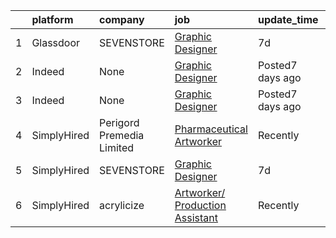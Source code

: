 

|    | platform    | company                   | job                                                                                                                                                                                                                                                                               | update_time      | location             |
|---:|:------------|:--------------------------|:----------------------------------------------------------------------------------------------------------------------------------------------------------------------------------------------------------------------------------------------------------------------------------|:-----------------|:---------------------|
|  1 | Glassdoor   | SEVENSTORE                | [Graphic Designer](https://www.glassdoor.com/partner/jobListing.htm?pos=101&ao=1136043&s=58&guid=0000017e07d65e65b59c4d8b04bcf38c&src=GD_JOB_AD&t=SR&vt=w&cs=1_42db8f13&cb=1640808996595&jobListingId=1007523572075&jrtk=3-0-1fo3tcnkpu21e801-1fo3tcnl8u1fq800-30dfe53c56035262-) | 7d               | Liverpool, NY        |
|  2 | Indeed      | None                      | [Graphic Designer](https://www.indeed.com/rc/clk?jk=30dfe53c56035262&fccid=1e270af83e6e8b21&vjs=3)                                                                                                                                                                                | Posted7 days ago | Liverpool, NY•Remote |
|  3 | Indeed      | None                      | [Graphic Designer](https://www.indeed.com/rc/clk?jk=30dfe53c56035262&fccid=1e270af83e6e8b21&vjs=3)                                                                                                                                                                                | Posted7 days ago | Liverpool, NY•Remote |
|  4 | SimplyHired | Perigord Premedia Limited | [Pharmaceutical Artworker](https://www.simplyhired.com/job/WRy_NU05gCzr90gkLGAIDvxQhGE6uxak8UWRmF1KZW30OClsukshdA?q=creative+artworker)                                                                                                                                           | Recently         | Branford, CT         |
|  5 | SimplyHired | SEVENSTORE                | [Graphic Designer](https://www.simplyhired.com/job/l2XHj6N6yRlCyn97PGLlTz3h_qUHMQq8ICqhLUIty6EHbMiroxk0kw?q=creative+artworker)                                                                                                                                                   | 7d               | Liverpool, NY        |
|  6 | SimplyHired | acrylicize                | [Artworker/ Production Assistant](https://www.simplyhired.com/job/pON_mD4-MIANU80P3jVTDINiHfDVeqZsSwvkzeu3GtZ2MVGtiZ3Gpw?q=creative+artworker)                                                                                                                                    | Recently         | New York, NY         |